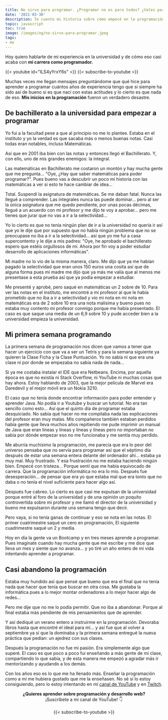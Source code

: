 ```yaml
---
title: No sirvo para programar. ¿Programar no es para todos? ¿Vales para programador?
date: '2021-03-30'
description: Te cuento mi historia sobre cómo empecé en la programación y mi experiencia al comenzar en esta carrera tras mi desastroso inicio en la universidad.
topic: javascript
toc: true
image: /images/og/no-sirvo-para-programar.jpeg
tags:
- me
---
```


Hoy quiero hablarte de mi experiencia en la universidad y de cómo eso casi acaba con **mi carrera como programador.**

{{< youtube id="ILS4yYrxY6s" >}}
{{< subscribe-to-youtube >}}

Muchas veces me llegan mensajes preguntándome que qué hice para aprender a programar cuántos años de experiencia tengo que si siempre ha sido así de bueno si es que nací con estas actitudes y lo cierto es que nada de eso. **Mis inicios en la programación** fueron un verdadero desastre.

## De bachillerato a la universidad para empezar a programar

Yo fui a la facultad pese a que al principio no me lo plantee. Estaba en el instituto y yo la verdad es que sacaba más o menos buenas notas. Casi todas eran notables, incluso Matemáticas.

Así que en 2001 iba bien con las notas y entonces llegó el Bachillerato. Y, con ello, uno de mis grandes enemigos: la integral.

Las matemáticas en Bachillerato me costaron un montón y hay mucha gente que me pregunta... "Oye, ¿Hay que saber matemáticas para poder programar?". Pues bueno vas a descubrir un poco mi historia con las matemáticas a ver si esto te hace cambiar de idea...

Total. Suspendí la asignatura de matemáticas. Se me daban fatal. Nunca las llegué a comprender.  Las integrales nunca las puede dominar... pero al ser la única asignatura que me quedo pendiente, por unas pocas décimas, llegué  a un acuerdo con mi profesor y me dijo te voy a aprobar... pero me tienes que jurar que no vas a ir a la selectividad...

Yo lo cierto es que no tenía ningún plan de ir a la universidad no quería ir así que yo le dije que por supuesto que no había ningún problema que no se preocupase no iba a ir a la selectividad... así que yo me fui a casa supercontento y le dije a mis padres: "Oye, he aprobado el bachillerato espero que estéis orgullosos de mí. Ahora por fin voy a poder estudiar desarrollo de aplicaciones informáticas".

Mi madre no lo vio de la misma manera, claro. Me dijo que ya me habían pagado la selectividad que eran unos 150 euros una cosita así que de alguna forma pues mi madre me dijo que ya más me valía que al menos me presentase a esta prueba así que ya podía empezar a estudiar.

Me presenté y aprobé, pero saqué en matemáticas un 2 sobre de 10. Para ver las notas en el instituto, me encontré a mi profesor al que le había prometido que no iba a ir a selectividad y vio mi nota en mi nota en matemáticas era de 2 sobre 10 era una nota malísima y bueno pues no estaba muy contento mi profesor conmigo porque me había presentado. El caso es que saque una media de un 6,9 sobre 10 y pude acceder bien a la universidad empieza la universidad.

## Mi primera semana programando

La primera semana de programación nos dicen que vamos a tener que hacer un ejercicio con que va a ser un Tetris y para la semana siguiente ya quieren la Clase Ficha y la Clase Puntuación. Yo no sabía ni que era una clase ni por donde se empezaba no sabía nada de nada...

Si ya me costaba instalar el IDE que era Netbeans. Encima, por aquella época es que no existía ni Stack Overflow, ni YouTube ni muchas cosas que hay ahora. Estoy hablando de 2003, que la mejor película de Marvel era Daredevil y el mejor móvil era un Nokia 3210.

El caso que no tenía donde encontrar información para poder entender y aprender Java. No podía ir a Youtube y buscar un tutorial. No era tan sencillo como esto... Así que el quinto día de programar estaba desquiciado. No sabía qué hacer no me compilaba nada las explicaciones del profesor eran muy malas. Mis compañeros también estaban perdidos había gente que lleva muchos años repitiendo me pude imprimir un manual de Java que eran líneas y líneas y líneas y líneas pero no importaban no sabía por dónde empezar eso no me funcionaba y me sentía muy perdido.

Me aburría muchísimo la programación, me parecía que era lo peor del universo pensaba que no servía para programar así que el séptimo día después de estar una semana entera delante del ordenador ahí... estaba ya muy mal. Muy frustrado. Y esa frustración no me estaba haciendo ningún bien. Empecé con tristeza... Porque sentí que me había equivocado de carrera. Que la programación informática no era lo mío. Después fue desesperación... de pensar que era yo que estaba mal que era tonto que no daba o no tenía el nivel suficiente para hacer algo así.

Después fue cabreo. Lo cierto es que casi me expulsan de la universidad porque entré al foro de la universidad y de una opinión un poquito controvertida sobre mi profesor y me llamó el director de la universidad y bueno me expulsaron durante una semana tengo que decir.

Pero vaya, si no tenía ganas de continuar y eso se nota en las notas. El primer cuatrimestre saqué un cero en programación, El siguiente cuadrimestre saqué un 2 y media.

Hoy en día la gente va un Bootcamp y en tres meses aprende a programar. Pues imagínate cuando hay mucha gente que me escribe y me dice que lleva un mes y siente que no avanza... y yo tiré un año entero de mi vida intentando aprender a programar.

## Casi abandono la programación

Estaba muy hundido así que pensé que bueno que era el final que no tenía nada que hacer que tenía que buscar en otra cosa. Me gustaba la informática pues a lo mejor montar ordenadores a lo mejor hacer algo de redes...

Pero me dije que no me lo podía permitir. Que no iba a abandonar. Porque al final estaba más pendiente de mis pensamientos que de aprender.

Y así dediqué un verano entero a instruirme en la programación. Devoraba libros hasta que encontré el ideal para mí... y así fue que al volver a septiembre ya sí que la dominaba y la primera semana entregué la nueva práctica que pedían: un ajedrez con sus clases.

Después la programación no fue mi pasión. Era simplemente algo que superé. El caso es que poco a poco fui enseñando a más gente de mi clase, compartiendo lo que sabía, y de esta manera me empezó a agradar más ir mentorizando y ayudando a los demás.

Con los años eso es lo que me ha llenado más. Enseñar la programación como a mí me hubiera gustado que me la enseñasen. No sé si lo estoy consiguiendo, pero lo estoy intentando en mí [canal de YouTube](https://midu.tube/) y en [Twitch](https://midu.live/).

<div style='text-align: center'>

**¿Quieres aprender sobre programación y desarrollo web?**<br />
¡Suscríbete a mi canal de YouTube! 👇
<br><br>
{{< subscribe-to-youtube >}}

</div>


